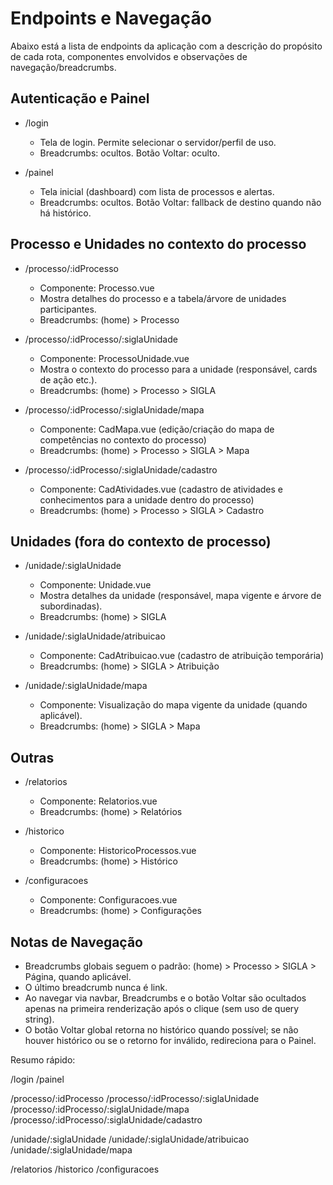 # Endpoints e Navegação

Abaixo está a lista de endpoints da aplicação com a descrição do propósito de cada rota, componentes envolvidos e observações de navegação/breadcrumbs.

## Autenticação e Painel

- /login
  - Tela de login. Permite selecionar o servidor/perfil de uso.
  - Breadcrumbs: ocultos. Botão Voltar: oculto.

- /painel
  - Tela inicial (dashboard) com lista de processos e alertas.
  - Breadcrumbs: ocultos. Botão Voltar: fallback de destino quando não há histórico.

## Processo e Unidades no contexto do processo

- /processo/:idProcesso
  - Componente: Processo.vue
  - Mostra detalhes do processo e a tabela/árvore de unidades participantes.
  - Breadcrumbs: (home) > Processo

- /processo/:idProcesso/:siglaUnidade
  - Componente: ProcessoUnidade.vue
  - Mostra o contexto do processo para a unidade (responsável, cards de ação etc.).
  - Breadcrumbs: (home) > Processo > SIGLA

- /processo/:idProcesso/:siglaUnidade/mapa
  - Componente: CadMapa.vue (edição/criação do mapa de competências no contexto do processo)
  - Breadcrumbs: (home) > Processo > SIGLA > Mapa

- /processo/:idProcesso/:siglaUnidade/cadastro
  - Componente: CadAtividades.vue (cadastro de atividades e conhecimentos para a unidade dentro do processo)
  - Breadcrumbs: (home) > Processo > SIGLA > Cadastro

## Unidades (fora do contexto de processo)

- /unidade/:siglaUnidade
  - Componente: Unidade.vue
  - Mostra detalhes da unidade (responsável, mapa vigente e árvore de subordinadas).
  - Breadcrumbs: (home) > SIGLA

- /unidade/:siglaUnidade/atribuicao
  - Componente: CadAtribuicao.vue (cadastro de atribuição temporária)
  - Breadcrumbs: (home) > SIGLA > Atribuição

- /unidade/:siglaUnidade/mapa
  - Componente: Visualização do mapa vigente da unidade (quando aplicável).
  - Breadcrumbs: (home) > SIGLA > Mapa

## Outras

- /relatorios
  - Componente: Relatorios.vue
  - Breadcrumbs: (home) > Relatórios

- /historico
  - Componente: HistoricoProcessos.vue
  - Breadcrumbs: (home) > Histórico

- /configuracoes
  - Componente: Configuracoes.vue
  - Breadcrumbs: (home) > Configurações

## Notas de Navegação

- Breadcrumbs globais seguem o padrão: (home) > Processo > SIGLA > Página, quando aplicável.
- O último breadcrumb nunca é link.
- Ao navegar via navbar, Breadcrumbs e o botão Voltar são ocultados apenas na primeira renderização após o clique (sem uso de query string).
- O botão Voltar global retorna no histórico quando possível; se não houver histórico ou se o retorno for inválido, redireciona para o Painel.

Resumo rápido:

/login
/painel

/processo/:idProcesso
/processo/:idProcesso/:siglaUnidade
/processo/:idProcesso/:siglaUnidade/mapa
/processo/:idProcesso/:siglaUnidade/cadastro

/unidade/:siglaUnidade
/unidade/:siglaUnidade/atribuicao
/unidade/:siglaUnidade/mapa

/relatorios
/historico
/configuracoes